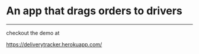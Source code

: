 # An app that drags orders to drivers

<hr />

checkout the demo at

https://deliverytracker.herokuapp.com/




